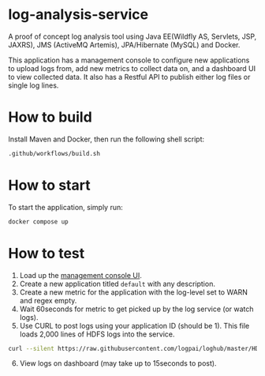 # log-analysis-service
A proof of concept log analysis tool using Java EE(Wildfly AS, Servlets, JSP, JAXRS), JMS (ActiveMQ Artemis), JPA/Hibernate (MySQL) and Docker. 

This application has a management console to configure new applications to upload logs from, add new metrics to collect data on, and a dashboard UI to view collected data. It also has a Restful API to publish either log files or single log lines.

# How to build
Install Maven and Docker, then run the following shell script:
```sh
.github/workflows/build.sh
```

# How to start
To start the application, simply run:
```sh
docker compose up
```

# How to test
1. Load up the [management console UI](http://localhost/management-console).
2. Create a new application titled `default` with any description.
3. Create a new metric for the application with the log-level set to WARN and regex empty. 
4. Wait 60seconds for metric to get picked up by the log service (or watch logs).
5. Use CURL to post logs using your application ID (should be 1). This file loads 2,000 lines of HDFS logs into the service. 
```sh
curl --silent https://raw.githubusercontent.com/logpai/loghub/master/HDFS/HDFS_2k.log | curl --silent --data-binary "@-"  http://127.0.0.1:8080/log-collector/api/application/1/upload/file
```
6. View logs on dashboard (may take up to 15seconds to post).